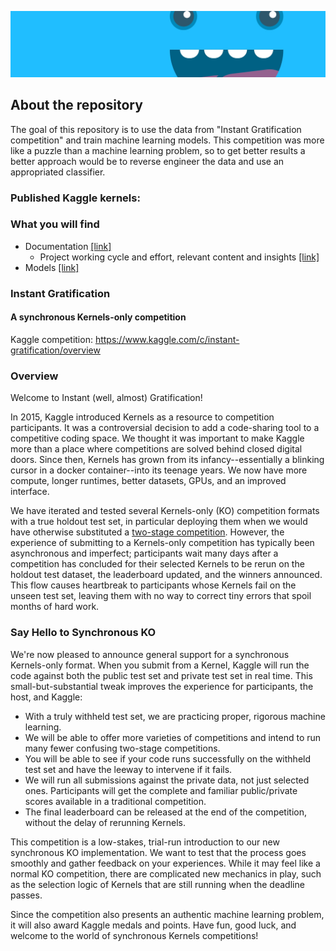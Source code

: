 ![](https://github.com/dimitreOliveira/InstantGratification/blob/master/Assets/banner.png?raw=true)

## About the repository
The goal of this repository is to use the data from "Instant Gratification competition" and train machine learning models. This competition was more like a puzzle than a machine learning problem, so to get better results a better approach would be to reverse engineer the data and use an appropriated classifier.

### Published Kaggle kernels:

### What you will find
- Documentation [[link]]()
  - Project working cycle and effort, relevant content and insights [[link]]()
- Models [[link]]()

### Instant Gratification
#### A synchronous Kernels-only competition

Kaggle competition: https://www.kaggle.com/c/instant-gratification/overview

### Overview

Welcome to Instant (well, almost) Gratification!

In 2015, Kaggle introduced Kernels as a resource to competition participants. It was a controversial decision to add a code-sharing tool to a competitive coding space. We thought it was important to make Kaggle more than a place where competitions are solved behind closed digital doors. Since then, Kernels has grown from its infancy--essentially a blinking cursor in a docker container--into its teenage years. We now have more compute, longer runtimes, better datasets, GPUs, and an improved interface.

We have iterated and tested several Kernels-only (KO) competition formats with a true holdout test set, in particular deploying them when we would have otherwise substituted a [two-stage competition](https://www.kaggle.com/two-stage-frequently-asked-questions). However, the experience of submitting to a Kernels-only competition has typically been asynchronous and imperfect; participants wait many days after a competition has concluded for their selected Kernels to be rerun on the holdout test dataset, the leaderboard updated, and the winners announced. This flow causes heartbreak to participants whose Kernels fail on the unseen test set, leaving them with no way to correct tiny errors that spoil months of hard work.

### Say Hello to Synchronous KO
We're now pleased to announce general support for a synchronous Kernels-only format. When you submit from a Kernel, Kaggle will run the code against both the public test set and private test set in real time. This small-but-substantial tweak improves the experience for participants, the host, and Kaggle:

- With a truly withheld test set, we are practicing proper, rigorous machine learning.
- We will be able to offer more varieties of competitions and intend to run many fewer confusing two-stage competitions.
- You will be able to see if your code runs successfully on the withheld test set and have the leeway to intervene if it fails.
- We will run all submissions against the private data, not just selected ones. Participants will get the complete and familiar public/private scores available in a traditional competition.
- The final leaderboard can be released at the end of the competition, without the delay of rerunning Kernels.

This competition is a low-stakes, trial-run introduction to our new synchronous KO implementation. We want to test that the process goes smoothly and gather feedback on your experiences. While it may feel like a normal KO competition, there are complicated new mechanics in play, such as the selection logic of Kernels that are still running when the deadline passes.

Since the competition also presents an authentic machine learning problem, it will also award Kaggle medals and points. Have fun, good luck, and welcome to the world of synchronous Kernels competitions!
